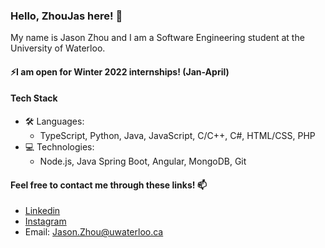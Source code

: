 ### Hello, ZhouJas here! 👋

My name is Jason Zhou and I am a Software Engineering student at the University of Waterloo.

#### ⚡I am open for Winter 2022 internships! (Jan-April)
#### Tech Stack
* :hammer_and_wrench: Languages: 
  * TypeScript, Python, Java, JavaScript, C/C++, C#, HTML/CSS, PHP
* 💻 Technologies:
  * Node.js, Java Spring Boot, Angular, MongoDB, Git


#### Feel free to contact me through these links! 📫
* [Linkedin](https://www.linkedin.com/in/zhoujas/)
* [Instagram](https://www.instagram.com/zhou.jzy/)
* Email: [Jason.Zhou@uwaterloo.ca](mailto:jason.zhou@uwaterloo.ca)

<!--* :pencil2: Interested in/Currently learning: 
  * React.js, Vue, Express.js, Ruby on Rails, Django-->
<!--
**ZhouJas/ZhouJas** is a ✨ _special_ ✨ repository because its `README.md` (this file) appears on your GitHub profile.

Here are some ideas to get you started:

- 🔭 I’m currently working on ...
- 🌱 I’m currently learning ...
- 👯 I’m looking to collaborate on ...
- 🤔 I’m looking for help with ...
- 💬 Ask me about ...
- 📫 How to reach me: ...
- 😄 Pronouns: ...
- ⚡ Fun fact: ...
-->
